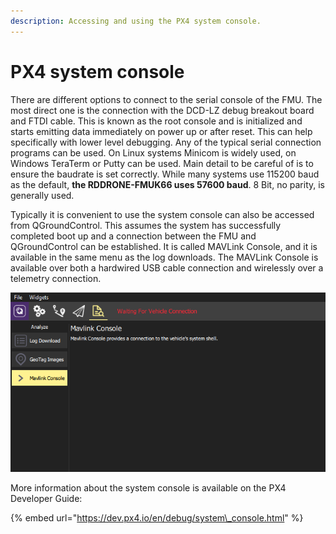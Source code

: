 ```yaml
---
description: Accessing and using the PX4 system console.
---
```


# PX4 system console

There are different options to connect to the serial console of the FMU. The most direct one is the connection with the DCD-LZ debug breakout board and FTDI cable. This is known as the root console and is initialized and starts emitting data immediately on power up or after reset. This can help specifically with lower level debugging. Any of the typical serial connection programs can be used. On Linux systems Minicom is widely used, on Windows TeraTerm or Putty can be used. Main detail to be careful of is to ensure the baudrate is set correctly. While many systems use 115200 baud as the default, **the RDDRONE-FMUK66 uses 57600 baud**. 8 Bit, no parity, is generally used.

Typically it is convenient to use the system console can also be accessed from QGroundControl. This assumes the system has successfully completed boot up and a connection between the FMU and QGroundControl can be established. It is called MAVLink Console, and it is available in the same menu as the log downloads. The MAVLink Console is available over both a hardwired USB cable connection and wirelessly over a telemetry connection.

![The MAVLink Console can be found in the same menu as the Log Download feature. ](../../.gitbook/assets/image%20%2887%29.png)

More information about the system console is available on the PX4 Developer Guide:

{% embed url="https://dev.px4.io/en/debug/system\_console.html" %}

